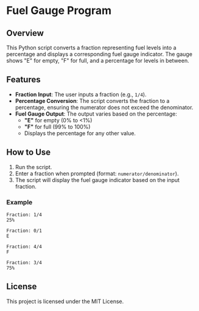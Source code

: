 # Fuel Gauge Program

## Overview

This Python script converts a fraction representing fuel levels into a percentage and displays a corresponding fuel gauge indicator. The gauge shows "E" for empty, "F" for full, and a percentage for levels in between.

## Features

- **Fraction Input**: The user inputs a fraction (e.g., `1/4`).
- **Percentage Conversion**: The script converts the fraction to a percentage, ensuring the numerator does not exceed the denominator.
- **Fuel Gauge Output**: The output varies based on the percentage:
  - **"E"** for empty (0% to <1%)
  - **"F"** for full (99% to 100%)
  - Displays the percentage for any other value.

## How to Use

1. Run the script.
2. Enter a fraction when prompted (format: `numerator/denominator`).
3. The script will display the fuel gauge indicator based on the input fraction.

### Example

```
Fraction: 1/4
25%

Fraction: 0/1
E

Fraction: 4/4
F

Fraction: 3/4
75%
```

## License

This project is licensed under the MIT License.